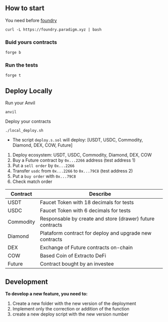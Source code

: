 ## How to start

You need before [foundry](https://book.getfoundry.sh)

```
curl -L https://foundry.paradigm.xyz | bash
```

### Buid yours contracts

```shell
forge b
```

### Run the tests

```
forge t
```

## Deploy Locally

Run your Anvil

```
anvil
```

Deploy your contracts

```
./local_deploy.sh
```

- The script `deploy.s.sol` will deploy: [USDT, USDC, Commodity, Diamond, DEX, COW, Future]

1. Deploy ecosystem: USDT, USDC, Commodity, Diamond, DEX, COW
2. Buy a Future contract by `0x...2266` address (test address 1)
3. Put a `sell order` by `0x...2266`
4. Transfer `usdc` from `0x...2266` to `0x...79C8` (test address 2)
5. Put a `buy order` with `0x...79C8`
6. Check match order

| Contract  | Describe                                                  |
| --------- | --------------------------------------------------------- |
| USDT      | Faucet Token with 18 decimals for tests                   |
| USDC      | Faucet Token with 6 decimals for tests                    |
| Commodity | Responsable by create and store (drawer) future contracts |
| Diamond   | Plataform contract for deploy and upgrade new contracts   |
| DEX       | Exchange of Future contracts on-chain                     |
| COW       | Based Coin of Extracto DeFi                               |
| Future    | Contract bought by an investee                            |

## Development

**To develop a new feature, you need to:**

1. Create a new folder with the new version of the deployment
2. Implement only the correction or addition of the function
3. create a new deploy script with the new version number
